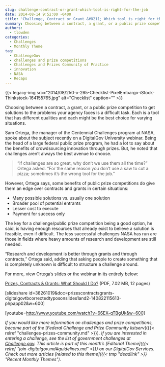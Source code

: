 ```yaml
---
slug: challenge-contract-or-grant-which-tool-is-right-for-the-job
date: 2014-08-14 9:52:00 -0400
title: 'Challenge, Contract or Grant &#8211; Which tool is right for the job?'
summary: Choosing between a contract, a grant, or a public prize competition to get solutions to the problems your agency faces is a difficult task. Each is a tool that has different qualities and each might be the best choice for varying situations. Sam Ortega, the manager of the Centennial Challenges program at NASA, spoke about
authors:
  - tlowden
categories:
  - Challenges
  - Monthly Theme
tag:
  - ChallengeGov
  - challenges and prize competitions
  - Challenges and Prizes Community of Practice
  - innovation
  - NASA
  - Recaps
---
```


{{< legacy-img src="2014/08/250-x-265-Checklist-PixelEmbargo-iStock-Thinkstock-164155765.jpg" alt="Checklist" caption="" >}} 

Choosing between a contract, a grant, or a public prize competition to get solutions to the problems your agency faces is a difficult task. Each is a tool that has different qualities and each might be the best choice for varying situations.

Sam Ortega, the manager of the Centennial Challenges program at NASA, spoke about the subject recently on a DigitalGov University webinar. Being the head of a large federal public prize program, he had a lot to say about the benefits of crowdsourcing innovation through prizes. But, he noted that challenges aren’t always the best avenue to choose.

> “If challenges are so great, why don’t we use them all the time?” Ortega asked. “For the same reason you don’t use a saw to cut a pizza; sometimes it’s the wrong tool for the job.”

However, Ortega says, some benefits of public prize competitions do give them an edge over contracts and grants in certain situations:

  * Many possible solutions vs. usually one solution
  * Broader pool of potential entrants
  * Lesser cost to execute
  * Payment for success only

The key for a challenge/public prize competition being a good option, he said, is having enough resources that already exist to believe a solution is feasible, even if difficult. The less successful challenges NASA has run are those in fields where heavy amounts of research and development are still needed.

“Research and development is better through grants and through contracts,” Ortega said, adding that asking people to create something that is completely unknown is difficult to structure a challenge around.

For more, view Ortega’s slides or the webinar in its entirely below:

[Prizes, Contracts & Grants: What Should I Do?](https://s3.amazonaws.com/digitalgov/legacy-img/2014/08/Prizes-Contracts-Grants.pdf "Centennial Challenges Program Space Technology Mission Directorate - Prizes, Contracts & Grants: What Should I Do?") (PDF, 7.02 MB, 12 pages)

[slideshare id=38261019&doc=prizescontractsgrants-digitalgovtbcorrectedtyposonslides1and2-140822115613-phpapp02&w=600]

 

[youtube=http://www.youtube.com/watch?v=66EX-qTBgUk&w=600]

_If you would like more information on challenges and prize competitions, become part of the_ [_Federal Challenge and Prize Community listserv_]({{< relref "challenges-prizes-community.md" >}})_. If you are interested in entering a challenge, see the list of government challenges at_ [_Challenge.gov_](http://challenge.gov/)_._
_This article is part of this month&#8217;s [Editorial Theme]({{< relref "join-digitalgov.md#guidelines.md" >}}) on our DigitalGov Services. Check out more articles [related to this theme]({{< tmp "deadlink" >}} "Recent Monthly Themes")._